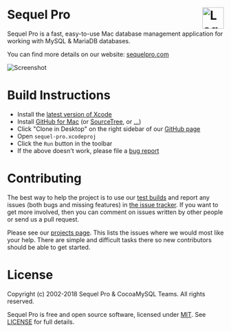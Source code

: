 Sequel Pro <img alt="Logo" src="https://sequelpro.com/images/logo.png" align="right" height="50">
=======

Sequel Pro is a fast, easy-to-use Mac database management application for working with MySQL & MariaDB databases.

You can find more details on our website: [sequelpro.com](https://sequelpro.com)

![Screenshot](https://sequelpro.com/images/browse.png)

Build Instructions
=======

 * Install the [latest version of Xcode](https://itunes.apple.com/au/app/xcode/id497799835)
 * Install [GitHub for Mac](https://desktop.github.com/) (or [SourceTree](https://www.sourcetreeapp.com/), or […](https://git-scm.com/downloads/guis))
 * Click "Clone in Desktop" on the right sidebar of our [GitHub page](https://github.com/sequelpro/sequelpro)
 * Open `sequel-pro.xcodeproj`
 * Click the `Run` button in the toolbar
 * If the above doesn't work, please file a [bug report](https://github.com/sequelpro/sequelpro/issues/new)

Contributing
=======

The best way to help the project is to use our [test builds](https://sequelpro.com/test-builds) and report any issues (both bugs and missing features) in [the issue tracker](https://github.com/sequelpro/sequelpro/issues). If you want to get more involved, then you can comment on issues written by other people or send us a pull request.

Please see our [projects page](https://github.com/sequelpro/sequelpro/projects). This lists the issues where we would most like your help. There are simple and difficult tasks there so new contributors should be able to get started.

License
=======

Copyright (c) 2002-2018 Sequel Pro & CocoaMySQL Teams. All rights reserved.

Sequel Pro is free and open source software, licensed under [MIT](https://opensource.org/licenses/MIT). See [LICENSE](https://github.com/sequelpro/sequelpro/blob/master/LICENSE) for full details.
